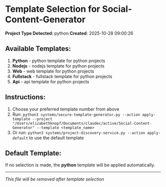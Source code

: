 # Template Selection for Social-Content-Generator

**Project Type Detected**: python
**Created**: 2025-10-28 09:00:26

## Available Templates:

1. **Python** - python template for python projects
2. **Nodejs** - nodejs template for python projects
3. **Web** - web template for python projects
4. **Fullstack** - fullstack template for python projects
5. **Api** - api template for python projects

## Instructions:
1. Choose your preferred template number from above
2. Run: `python3 systems/secure-template-generator.py --action apply-template --project "/Users/elizabethknopf/Documents/claudec/active/Social-Content-Generator" --template <template_name>`
3. Or run: `python3 systems/project-discovery-service.py --action apply-default` to use the default template

## Default Template:
If no selection is made, the **python** template will be applied automatically.

---
*This file will be removed after template selection*